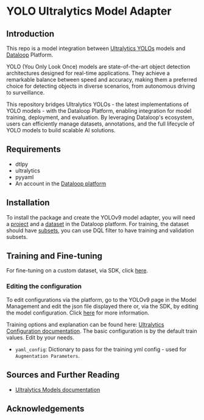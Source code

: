 # YOLO Ultralytics Model Adapter

## Introduction

This repo is a model integration between [Ultralytics YOLOs](https://github.com/ultralytics/ultralytics) models
and [Dataloop](https://dataloop.ai/) Platform.

YOLO (You Only Look Once) models are state-of-the-art object detection architectures designed for real-time
applications. They achieve a remarkable balance between speed and accuracy, making them a preferred choice for detecting
objects in diverse scenarios, from autonomous driving to surveillance.

This repository bridges Ultralytics YOLOs - the latest implementations of YOLO models - with the Dataloop Platform,
enabling integration for model training, deployment, and evaluation. By leveraging Dataloop's ecosystem, users can
efficiently manage datasets, annotations, and the full lifecycle of YOLO models to build scalable AI solutions.

## Requirements

- dtlpy
- ultralytics
- pyyaml
- An account in the [Dataloop platform](https://console.dataloop.ai/)

## Installation

To install the package and create the YOLOv9 model adapter, you will need
a [project](https://developers.dataloop.ai/tutorials/getting_started/sdk_overview/chapter/#to-create-a-new-project) and
a [dataset](https://developers.dataloop.ai/tutorials/data_management/manage_datasets/chapter/#create-dataset) in the
Dataloop platform. For training, the dataset should
have [subsets](https://developers.dataloop.ai/tutorials/model_management/advance/train_models_locally/classification/chapter/),
you can use DQL filter to have training and validation subsets.

## Training and Fine-tuning

For fine-tuning on a custom dataset, via SDK,
click [here](https://developers.dataloop.ai/tutorials/model_management/ai_library/chapter/#finetune-on-a-custom-dataset).

### Editing the configuration

To edit configurations via the platform, go to the YOLOv9 page in the Model Management and edit the json
file displayed there or, via the SDK, by editing the model configuration.
Click [here](https://developers.dataloop.ai/tutorials/model_management/ai_library/chapter/#model-configuration) for more
information.

Training options and explanation can be found
here: [Ultralytics Configuration documentation](https://docs.ultralytics.com/usage/cfg/#train).
The basic configuration is by the default train values. Edit by your needs.

- `yaml_config`: Dictionary to pass for the training yml config - used for `Augmentation Parameters`.

## Sources and Further Reading

- [Ultralytics Models documentation](https://docs.ultralytics.com/models/)

## Acknowledgements


